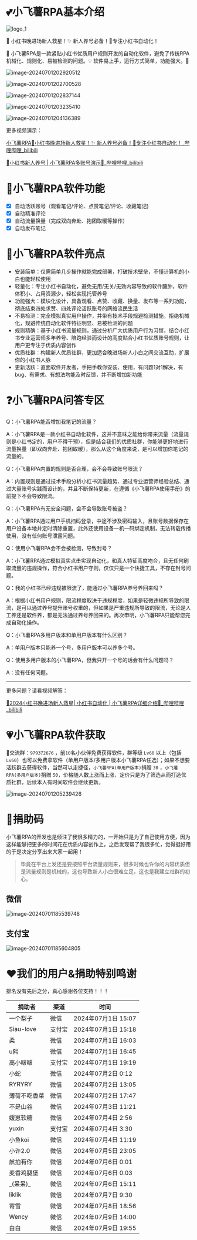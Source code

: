 # :two_hearts:小飞薯RPA基本介绍

![logo_1](README/logo_1.png)

🌟 小红书晚进场新人救星！✨ 新人养号必备！🔑专注小红书自动化！

📱 小飞薯RPA是一款紧贴小红书优质用户规则开发的自动化软件，避免了传统RPA机械化、规则化、易被检测的问题。💡 软件易上手，运行方式简单，功能强大。💪

![image-20240701202920512](README/image-20240701202920512.png)

![image-20240701202700528](README/image-20240701202700528.png)

![image-20240701202837144](README/image-20240701202837144.png)

![image-20240701203235410](README/image-20240701203235410.png)

![image-20240701204136389](README/image-20240701204136389.png)

更多视频演示：

[小飞薯RPA🌟小红书晚进场新人救星！✨ 新人养号必备！🔑专注小红书自动化！_哔哩哔哩_bilibili](https://www.bilibili.com/video/BV1ep8oeJEww/?spm_id_from=333.999.0.0&vd_source=0ad5d97e690d971211839f275274ce02)

[🌟小红书新人养号 | 小飞薯RPA多账号演示📱_哔哩哔哩_bilibili](https://www.bilibili.com/video/BV1yqh6eZE1w/?spm_id_from=333.999.0.0)

# :heartbeat:小飞薯RPA软件功能

- [x] 自动活跃账号（观看笔记/评论、点赞笔记/评论、收藏笔记)
- [x] 自动精准评论
- [x] 自动流量换量（完成双向奔赴、抱团取暖等操作）
- [x] 自动发布笔记

# :sparkling_heart:小飞薯RPA软件亮点

- 安装简单：仅需简单几步操作就能完成部署，打破技术壁垒，不懂计算机的小白也能轻松使用
- 轻量化：专注小红书自动化，避免无用/无关/无效内容导致的软件臃肿，软件体积小、占用资源少，轻松实现托管养号
- 功能强大：模块化设计，具备观看、点赞、收藏、换量、发布等一系列功能，彻底结束四处求赞、四处评论活跃账号的网络流民生活
- 不易检测：完全模拟真实用户操作，并带有技术手段规避检测措施，拒绝机械化，规避传统自动化软件特征明显、易被检测的问题
- 规则精确：基于小红书流量规则，通过分析广大优质用户行为习惯，结合小红书专业运营师多年养号、陪跑经验而设计的高度贴合小红书优质账号规则，让用户更专注于优质内容创作
- 优质社群：构建新人优质社群，更加适合晚进场新人小白之间交流互助，扩展你的小红书人脉
- 更新活跃：直面软件开发者，手把手教你安装、使用，有问题1对1解决，有bug、有需求、有想法均能及时反馈，并不断增加新功能

# ❓小飞薯RPA问答专区

Q：小飞薯RPA能否增加我笔记的流量？

A：小飞薯RPA是一款小红书自动化软件，这并不意味之能给你带来流量（流量规则是小红书定的，用户不得干预），但是结合我们的优质社群，你能够更好地进行流量换量（即双向奔赴、抱团取暖），那么从这个角度来说，是可以增加你笔记的流量的。

Q：小飞薯RPA内置的规则是否合理，会不会导致账号限流？

A：内置规则是通过技术手段分析小红书流量趋势、通过专业运营师经验总结、通过大量账号实践而设计的，并且不断保持更新，在遵循《小飞薯RPA使用手册》的前提下不会导致限流。

Q：小飞薯RPA有无安全问题，会不会导致账号被盗？

A：小飞薯RPA通过用户手机扫码登录，中途不涉及密码输入，且账号数据保存在用户设备本地并定时清除重置，此外还使用设备一机一码绑定机制，无法转载传播使用，没有任何账号泄露问题。

Q：使用小飞薯RPA会不会被检测，导致封号？

A：小飞薯RPA通过模拟真实点击实现自动化，和真人特征高度吻合，且无任何刷取流量的违规操作，符合小红书用户守则，仅仅只是一个快捷工具，不存在封号问题。

Q：我的小红书已经违规被限流了，能通过小飞薯RPA养号养回来吗？

A：根据小红书用户规则，限流程度取决于违规程度，如果是轻微违规所导致的限流，是可以通过养号提升账号权重的，但如果是严重违规所导致的限流，无论是人工养还是软件养，都是无法通过养号养回来的。再次申明，小飞薯RPA只能帮您完成自动化操作。

Q：小飞薯RPA多用户版本和单用户版本有什么区别？

A：单用户版本只能养一个号，多用户版本可以养多个号。

Q：使用多用户版本的小飞薯RPA，但我只开一个号的话会有什么问题吗？

A：没有任何问题。

------

更多问题？请看视频解答：

[🌟2024小红书晚进场新人救星| 小红书自动化 | 小飞薯RPA详细介绍📱_哔哩哔哩_bilibili](https://www.bilibili.com/video/BV1xehSeQEKf/?spm_id_from=333.999.0.0)

# :heartpulse:小飞薯RPA软件获取

🐧交流群：`979372676` ，前`10`名小伙伴免费获得软件，群等级 `Lv60` 以上（包括`Lv60`）也可以免费拿软件（单用户版本/多用户版本小飞薯RPA任选）；如果不想要活跃群去获得软件，当然可以走捷径，`小飞薯RPA(单用户版本)`捐赠 `30` ，`小飞薯RPA(多用户版本)`捐赠 `50`，价格随人数上涨而上涨，定价只是为了筛选从而打造优质社群，后续本人有时间软件会继续更新。

![image-20240701205239426](README/image-20240701205239426.png)

# :shaved_ice:捐助码

小飞薯RPA的开发也是倾注了我很多精力的，一开始只是为了自己使用方便，因为这样能够把更多的时间花在优质内容创作上，之后发现帮了我很多忙，觉得挺好用的于是决定分享出来大家一起用！

> 毕竟在平台上发还是要按照平台流量规则来，很多时候也许你的内容优质但是流量规则是机械的，这也导致新人小白很难立足，这也是我建立社群的初心。

## 微信

![image-20240701185539748](README/image-20240701185539748.png)

## 支付宝

![image-20240701185604805](README/image-20240701185604805.png)

# ❤️我们的用户&捐助特别鸣谢

排名没有先后之分，真心感谢各位支持！！！

| 捐助者       | 渠道   | 时间                |
| ------------ | ------ | ------------------- |
| 一个梨子     | 微信   | 2024年07月1日 15:07 |
| Siau-love    | 支付宝 | 2024年07月1日 15:18 |
| 柔           | 微信   | 2024年07月1日 16:03 |
| u熙          | 微信   | 2024年07月1日 16:45 |
| 高小啵啵     | 支付宝 | 2024年07月1日 19:19 |
| 小蛇         | 微信   | 2024年07月2日 0:12  |
| RYRYRY       | 微信   | 2024年07月2日 13:05 |
| 薄荷不吃香菜 | 微信   | 2024年07月2日 17:47 |
| 不是山谷     | 微信   | 2024年07月3日 11:21 |
| 媛崽软糖     | 微信   | 2024年07月4日 2:56  |
| yuxin        | 支付宝 | 2024年07月4日 3:30  |
| 小鱼koi      | 微信   | 2024年07月4日 11:19 |
| 小许2.0      | 微信   | 2024年07月5日 23:05 |
| 航拍有你     | 微信   | 2024年07月6日 0:01  |
| 麦香鸡腿堡   | 微信   | 2024年07月6日 0:03  |
| _(呆呆)\_    | 微信   | 2024年07月6日 15:11 |
| liklik       | 微信   | 2024年07月7日 9:30  |
| 寄雪         | 微信   | 2024年07月8日 18:56 |
| Wency        | 微信   | 2024年07月9日 14:00 |
| 白白         | 微信   | 2024年07月9日 19:55 |